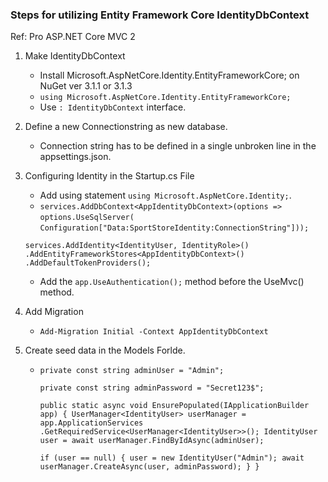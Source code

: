 ### Steps for utilizing Entity Framework Core IdentityDbContext
Ref: Pro ASP.NET Core MVC 2

1. Make IdentityDbContext
   * Install Microsoft.AspNetCore.Identity.EntityFrameworkCore; on NuGet ver 3.1.1 or 3.1.3
   * `using Microsoft.AspNetCore.Identity.EntityFrameworkCore;`
   * Use `: IdentityDbContext` interface.
1. Define a new Connectionstring as new database.
    * Connection string has to be defined in a single unbroken line in the appsettings.json.
1. Configuring Identity in the Startup.cs File
    * Add using statement `using Microsoft.AspNetCore.Identity;`.
    * `services.AddDbContext<AppIdentityDbContext>(options =>`
      `options.UseSqlServer(`
      `Configuration["Data:SportStoreIdentity:ConnectionString"]));`
     
    `services.AddIdentity<IdentityUser, IdentityRole>()`
      `.AddEntityFrameworkStores<AppIdentityDbContext>()`
      `.AddDefaultTokenProviders();`
    
    * Add the `app.UseAuthentication();` method before the UseMvc() method.  
1. Add Migration
    * `Add-Migration Initial -Context AppIdentityDbContext`
1. Create seed data in the Models Forlde.
    * `private const string adminUser = "Admin";`
    
      `private const string adminPassword = "Secret123$";`
      
      `public static async void EnsurePopulated(IApplicationBuilder app) {
        UserManager<IdentityUser> userManager = app.ApplicationServices
          .GetRequiredService<UserManager<IdentityUser>>();
        IdentityUser user = await userManager.FindByIdAsync(adminUser);`
        
        `if (user == null) {
          user = new IdentityUser("Admin");
          await userManager.CreateAsync(user, adminPassword);
        }
      }`

